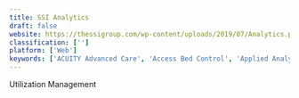 ```yaml
---
title: SSI Analytics
draft: false 
website: https://thessigroup.com/wp-content/uploads/2019/07/Analytics.png
classification: ['']
platform: ['Web']
keywords: ['ACUITY Advanced Care', 'Access Bed Control', 'Applied Analytics for Risk Discovery', 'Assurance Reimbursement Management', 'CaseTrakker', 'HealthCatalyst Care Management Suite', 'InSites Asset Management', 'InterQual AutoReview', 'Jembi Health Systems', 'Pharmacy 4.0', 'Quantros Quality Suite', 'StrataJazz']
---
```

Utilization Management